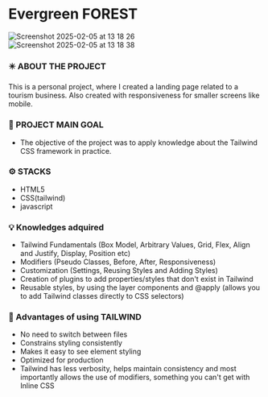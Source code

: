 # Evergreen FOREST  

![Screenshot 2025-02-05 at 13 18 26](https://github.com/user-attachments/assets/515ddf39-7841-4284-8710-15d0a88d2adb)
![Screenshot 2025-02-05 at 13 18 38](https://github.com/user-attachments/assets/36a4bd86-59b3-4208-b718-b9a49e17b466)


### ✴️ ABOUT THE PROJECT <br>
This is a personal project, where I created a landing page related to a tourism business.
Also created with responsiveness for smaller screens like mobile.


### 🎯 PROJECT MAIN GOAL  <br>

- The objective of the project was to apply knowledge about the Tailwind CSS framework in practice.

### ⚙️ STACKS  <br>
- HTML5
- CSS(tailwind)
- javascript

  
### 💡 Knowledges adquired <br>
- Tailwind Fundamentals (Box Model, Arbitrary Values, Grid, Flex, Align and Justify, Display, Position etc)
- Modifiers (Pseudo Classes, Before, After, Responsiveness)
- Customization (Settings, Reusing Styles and Adding Styles)
- Creation of plugins to add properties/styles that don't exist in Tailwind
- Reusable styles, by using the layer components  and @apply (allows you to add Tailwind classes directly to CSS selectors)

### 🔋 Advantages of using TAILWIND  <br>
- No need to switch between files
- Constrains styling consistently
- Makes it easy to see element styling
- Optimized for production
- Tailwind has less verbosity, helps maintain consistency and most importantly allows the use of modifiers,
  something you can't get with Inline CSS



